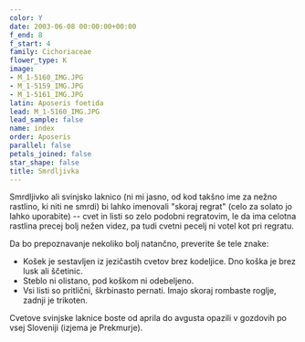 ```yaml
---
color: Y
date: 2003-06-08 00:00:00+00:00
f_end: 8
f_start: 4
family: Cichoriaceae
flower_type: K
image:
- M_1-5160_IMG.JPG
- M_1-5159_IMG.JPG
- M_1-5161_IMG.JPG
latin: Aposeris foetida
lead: M_1-5160_IMG.JPG
lead_sample: false
name: index
order: Aposeris
parallel: false
petals_joined: false
star_shape: false
title: Smrdljivka
---
```

Smrdljivko ali svinjsko laknico (ni mi jasno, od kod takšno ime za nežno rastlino, ki niti ne smrdi) bi lahko imenovali \"skoraj regrat\" (celo za solato jo lahko uporabite) -- cvet in listi so zelo podobni regratovim, le da ima celotna rastlina precej bolj nežen videz, pa tudi cvetni pecelj ni votel kot pri regratu.

Da bo prepoznavanje nekoliko bolj natančno, preverite še tele znake:

-   Košek je sestavljen iz jezičastih cvetov brez kodeljice. Dno koška je brez lusk ali ščetinic.
-   Steblo ni olistano, pod koškom ni odebeljeno.
-   Vsi listi so pritlični, škrbinasto pernati. Imajo skoraj rombaste roglje, zadnji je trikoten.

Cvetove svinjske laknice boste od aprila do avgusta opazili v gozdovih po vsej Sloveniji (izjema je Prekmurje).
